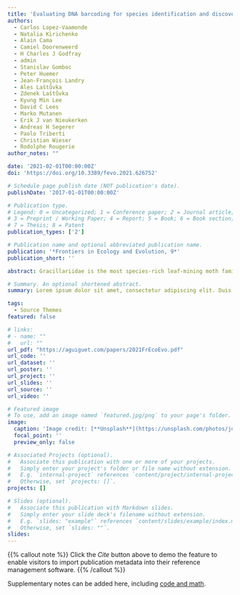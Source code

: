 ```yaml
---
title: 'Evaluating DNA barcoding for species identification and discovery in European gracillariid moths'
authors:
  - Carlos Lopez-Vaamonde
  - Natalia Kirichenko
  - Alain Cama
  - Camiel Doorenweerd
  - H Charles J Godfray
  - admin
  - Stanislav Gomboc
  - Peter Huemer
  - Jean-François Landry
  - Ales Laštůvka
  - Zdenek Laštůvka
  - Kyung Min Lee
  - David C Lees
  - Marko Mutanen
  - Erik J van Nieukerken
  - Andreas H Segerer
  - Paolo Triberti
  - Christian Wieser
  - Rodolphe Rougerie
author_notes: ""

date: '2021-02-01T00:00:00Z'
doi: 'https://doi.org/10.3389/fevo.2021.626752'

# Schedule page publish date (NOT publication's date).
publishDate: '2017-01-01T00:00:00Z'

# Publication type.
# Legend: 0 = Uncategorized; 1 = Conference paper; 2 = Journal article;
# 3 = Preprint / Working Paper; 4 = Report; 5 = Book; 6 = Book section;
# 7 = Thesis; 8 = Patent
publication_types: ['2']

# Publication name and optional abbreviated publication name.
publication: '*Frontiers in Ecology and Evolution, 9*'
publication_short: ''

abstract: Gracillariidae is the most species-rich leaf-mining moth family with over 2,000 described species worldwide. In Europe, there are 263 valid named species recognized, many of which are difficult to identify using morphology only. Here we explore the use of DNA barcodes as a tool for identification and species discovery in European gracillariids. We present a barcode library including 6,791 COI sequences representing 242 of the 263 (92%) resident species. Our results indicate high congruence between morphology and barcodes with 91.3% (221/242) of European species forming monophyletic clades that can be identified accurately using barcodes alone. The remaining 8.7% represent cases of non-monophyly making their identification uncertain using barcodes. Species discrimination based on the Barcode Index Number system (BIN) was successful for 93% of species with 7% of species sharing BINs. We discovered as many as 21 undescribed candidate species, of which six were confirmed from an integrative approach; the other 15 require additional material and study to confirm preliminary evidence. Most of these new candidate species are found in mountainous regions of Mediterranean countries, the South-Eastern Alps and the Balkans, with nine candidate species found only on islands. In addition, 13 species were classified as deep conspecific lineages, comprising a total of 27 BINs with no intraspecific morphological differences found, and no known ecological differentiation. Double-digest restriction-site associated DNA sequencing (ddRAD) analysis showed strong mitonuclear discrepancy in four out of five species studied. This discordance is not explained by Wolbachia-mediated genetic sweeps. Finally, 26 species were classified as “unassessed species splits” containing 71 BINs and some involving geographical isolation or ecological specialization that will require further study to test whether they represent new cryptic species.

# Summary. An optional shortened abstract.
summary: Lorem ipsum dolor sit amet, consectetur adipiscing elit. Duis posuere tellus ac convallis placerat. Proin tincidunt magna sed ex sollicitudin condimentum.

tags:
  - Source Themes
featured: false

# links:
# - name: ""
#   url: ""
url_pdf: "https://aguiguet.com/papers/2021FrEcoEvo.pdf"
url_code: ''
url_dataset: ''
url_poster: ''
url_project: ''
url_slides: ''
url_source: ''
url_video: ''

# Featured image
# To use, add an image named `featured.jpg/png` to your page's folder.
image:
  caption: 'Image credit: [**Unsplash**](https://unsplash.com/photos/jdD8gXaTZsc)'
  focal_point: ''
  preview_only: false

# Associated Projects (optional).
#   Associate this publication with one or more of your projects.
#   Simply enter your project's folder or file name without extension.
#   E.g. `internal-project` references `content/project/internal-project/index.md`.
#   Otherwise, set `projects: []`.
projects: []

# Slides (optional).
#   Associate this publication with Markdown slides.
#   Simply enter your slide deck's filename without extension.
#   E.g. `slides: "example"` references `content/slides/example/index.md`.
#   Otherwise, set `slides: ""`.
slides:
---
```


{{% callout note %}}
Click the _Cite_ button above to demo the feature to enable visitors to import publication metadata into their reference management software.
{{% /callout %}}

Supplementary notes can be added here, including [code and math](https://wowchemy.com/docs/content/writing-markdown-latex/).
